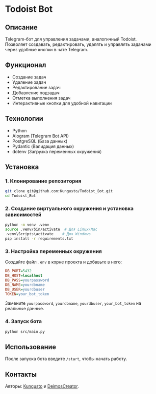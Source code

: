 # Todoist Bot

## Описание
Telegram-бот для управления задачами, аналогичный Todoist. Позволяет создавать, редактировать, удалять и управлять задачами через удобные кнопки в чате Telegram.

## Функционал
- Создание задач
- Удаление задач
- Редактирование задач
- Добавление подзадач
- Отметка выполнения задач
- Интерактивные кнопки для удобной навигации

## Технологии
- Python
- Aiogram (Telegram Bot API)
- PostgreSQL (База данных)
- Pydantic (Валидация данных)
- dotenv (Загрузка переменных окружения)

## Установка
### 1. Клонирование репозитория
```bash
git clone git@github.com:Kungusto/Todoist_Bot.git
cd Todoist_Bot
```

### 2. Создание виртуального окружения и установка зависимостей
```bash
python -m venv .venv
source .venv/bin/activate  # Для Linux/Mac
.venv\Scripts\activate    # Для Windows
pip install -r requirements.txt
```

### 3. Настройка переменных окружения
Создайте файл `.env` в корне проекта и добавьте в него:
```ini
DB_PORT=5432
DB_HOST=localhost
DB_PASS=yourpassword
DB_NAME=yourdbname
DB_USER=yourdbuser
TOKEN=your_bot_token
```
Замените `yourpassword`, `yourdbname`, `yourdbuser`, `your_bot_token` на реальные данные.

### 4. Запуск бота
```bash
python src/main.py
```

## Использование
После запуска бота введите `/start`, чтобы начать работу.

## Контакты
Авторы: [Kungusto](https://github.com/Kungusto) и [DeimosCreator](https://https://github.com/DeimosCreator).

